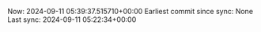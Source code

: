 Now: 2024-09-11 05:39:37.515710+00:00 Earliest commit since sync: None Last sync: 2024-09-11 05:22:34+00:00
